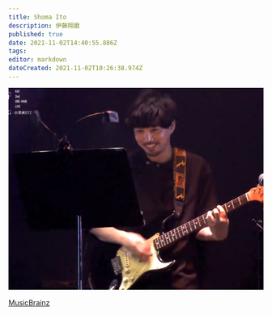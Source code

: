 ```yaml
---
title: Shoma Ito
description: 伊藤翔磨
published: true
date: 2021-11-02T14:40:55.886Z
tags: 
editor: markdown
dateCreated: 2021-11-02T10:26:38.974Z
---
```


![unknown.png](/unknown.png)

[MusicBrainz](https://musicbrainz.org/artist/998b53c1-abf1-4390-a569-c6a9cbe3ad1f)